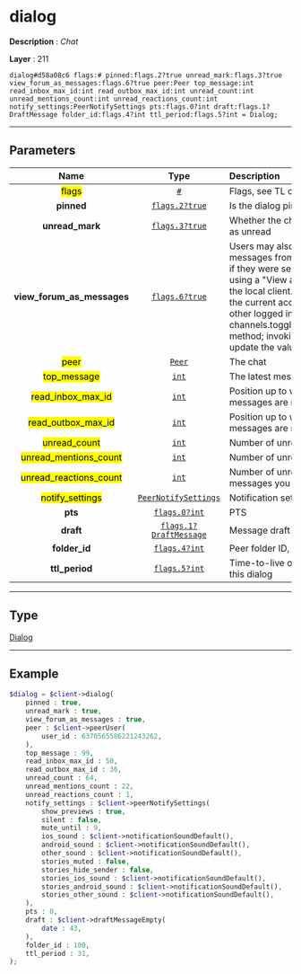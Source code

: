 # dialog

**Description** : *Chat*

**Layer** : 211

```tl
dialog#d58a08c6 flags:# pinned:flags.2?true unread_mark:flags.3?true view_forum_as_messages:flags.6?true peer:Peer top_message:int read_inbox_max_id:int read_outbox_max_id:int unread_count:int unread_mentions_count:int unread_reactions_count:int notify_settings:PeerNotifySettings pts:flags.0?int draft:flags.1?DraftMessage folder_id:flags.4?int ttl_period:flags.5?int = Dialog;
```

---

## Parameters

| Name | Type | Description |
| :---: | :---: | :--- |
| <mark>flags</mark> | [`#`](type/#) | Flags, see TL conditional fields |
| **pinned** | [`flags.2?true`](type/true) | Is the dialog pinned |
| **unread_mark** | [`flags.3?true`](type/true) | Whether the chat was manually marked as unread |
| **view_forum_as_messages** | [`flags.6?true`](type/true) | Users may also choose to display messages from all topics of a forum as if they were sent to a normal group, using a "View as messages" setting in the local client.  This setting only affects the current account, and is synced to other logged in sessions using the channels.toggleViewForumAsMessages method; invoking this method will update the value of this flag |
| <mark>peer</mark> | [`Peer`](type/Peer) | The chat |
| <mark>top_message</mark> | [`int`](type/int) | The latest message ID |
| <mark>read_inbox_max_id</mark> | [`int`](type/int) | Position up to which all incoming messages are read |
| <mark>read_outbox_max_id</mark> | [`int`](type/int) | Position up to which all outgoing messages are read |
| <mark>unread_count</mark> | [`int`](type/int) | Number of unread messages |
| <mark>unread_mentions_count</mark> | [`int`](type/int) | Number of unread mentions |
| <mark>unread_reactions_count</mark> | [`int`](type/int) | Number of unread reactions to messages you sent |
| <mark>notify_settings</mark> | [`PeerNotifySettings`](type/PeerNotifySettings) | Notification settings |
| **pts** | [`flags.0?int`](type/int) | PTS |
| **draft** | [`flags.1?DraftMessage`](type/DraftMessage) | Message draft |
| **folder_id** | [`flags.4?int`](type/int) | Peer folder ID, for more info click here |
| **ttl_period** | [`flags.5?int`](type/int) | Time-to-live of all messages sent in this dialog |

---

## Type

[Dialog](type/Dialog)

---

## Example

```php
$dialog = $client->dialog(
	pinned : true,
	unread_mark : true,
	view_forum_as_messages : true,
	peer : $client->peerUser(
		user_id : 6370565586221243262,
	),
	top_message : 99,
	read_inbox_max_id : 50,
	read_outbox_max_id : 36,
	unread_count : 64,
	unread_mentions_count : 22,
	unread_reactions_count : 1,
	notify_settings : $client->peerNotifySettings(
		show_previews : true,
		silent : false,
		mute_until : 9,
		ios_sound : $client->notificationSoundDefault(),
		android_sound : $client->notificationSoundDefault(),
		other_sound : $client->notificationSoundDefault(),
		stories_muted : false,
		stories_hide_sender : false,
		stories_ios_sound : $client->notificationSoundDefault(),
		stories_android_sound : $client->notificationSoundDefault(),
		stories_other_sound : $client->notificationSoundDefault(),
	),
	pts : 0,
	draft : $client->draftMessageEmpty(
		date : 43,
	),
	folder_id : 100,
	ttl_period : 31,
);
```